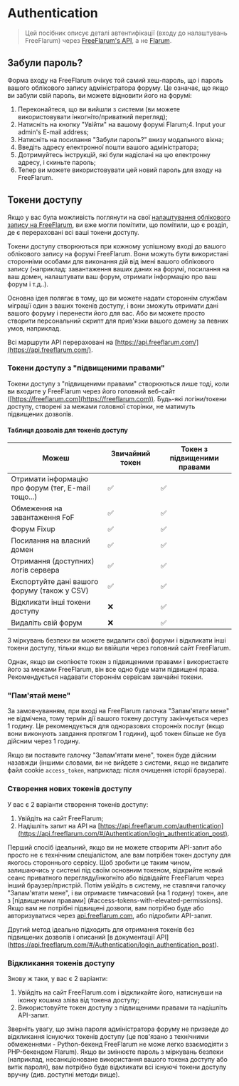 # Authentication

> Цей посібник описує деталі автентифікації (входу до налаштувань FreeFlarum) через [FreeFlarum's API](https://api.freeflarum.com), а не [Flarum](https://docs.flarum.org/rest-api/).

## Забули пароль?

Форма входу на FreeFlarum очікує той самий хеш-пароль, що і пароль вашого облікового запису адміністратора форуму.
Це означає, що якщо ви забули свій пароль, ви можете відновити його на форумі:

1. Переконайтеся, що ви вийшли з системи (ви можете використовувати інкогніто/приватний перегляд);
2. Натисніть на кнопку "Увійти" на вашому форумі Flarum;4. Input your admin's E-mail address;
3. Натисніть на посилання "Забули пароль?" внизу модального вікна;
4. Введіть адресу електронної пошти вашого адміністратора;
5. Дотримуйтесь інструкцій, які були надіслані на цю електронну адресу, і скиньте пароль;
6. Тепер ви можете використовувати цей новий пароль для входу на FreeFlarum.

## Токени доступу

Якщо у вас була можливість поглянути на свої [налаштування облікового запису на FreeFlarum](https://freeflarum.com/settings/account_settings), ви вже могли помітити, що
помітили, що є розділ, де є перераховані всі ваші токени доступу.

Токени доступу створюються при кожному успішному вході до вашого облікового запису на форумі FreeFlarum. Вони можуть бути використані сторонніми особами для виконання дій від імені вашого облікового запису (наприклад: завантаження ваших даних на форумі, посилання на ваш домен, налаштувати ваш форум, отримати інформацію про ваш форум і т.д..).

Основна ідея полягає в тому, що ви можете надати стороннім службам міграції один з ваших токенів доступу, і вони зможуть отримати дані вашого форуму і перенести його для вас. Або ви можете просто створити персональний скрипт для прив'язки вашого домену за певних умов, наприклад.

Всі маршрути API перераховані на [https://api.freeflarum.com/](https://api.freeflarum.com/).

### Токени доступу з "підвищеними правами"

Токени доступу з "підвищеними правами" створюються лише тоді, коли ви входите у FreeFlarum через його головний веб-сайт ([https://freeflarum.com](https://freeflarum.com)). Будь-які логіни/токени доступу, створені за межами головної сторінки, не матимуть підвищених дозволів.

#### Таблиця дозволів для токенів доступу

| Можеш                                               | Звичайний токен | Токен з підвищеними правами|
|-----------------------------------------------------|-----------------|----------------------------|
| Отримати інформацію про форум (тег, E-mail тощо...) | ✅              | ✅                        |
| Обмеження на завантаження FoF                       | ✅              | ✅                        |
| Форум Fixup                                         | ✅              | ✅                        |
| Посилання на власний домен                          | ✅              | ✅                        |
| Отримання (доступних) логів сервера                 | ✅              | ✅                        |
| Експортуйте дані вашого форуму (також у CSV)        | ✅              | ✅                        |
| Відкликати інші токени доступу                      | ❌              | ✅                        |
| Видаліть свій форум                                 | ❌              | ✅                        |

З міркувань безпеки ви можете видалити свої форуми і відкликати інші токени доступу, тільки якщо ви ввійшли через головний сайт FreeFlarum.

Однак, якщо ви скопіюєте токен з підвищеними правами і використаєте його за межами FreeFlarum, він все одно буде мати підвищені права.
Рекомендується надавати стороннім сервісам звичайні токени.

### "Пам'ятай мене"

За замовчуванням, при вході на FreeFlarum галочка "Запам'ятати мене" не відмічена, тому термін дії вашого токену доступу закінчується через 1 годину.
Це рекомендується для одноразових сторонніх послуг (якщо вони виконують завдання протягом 1 години), щоб токен більше не був дійсним через 1 годину.

Якщо ви поставите галочку "Запам'ятати мене", токен буде дійсним назавжди (іншими словами, ви не вийдете з системи, якщо не видалите файл cookie `access_token`, наприклад: після очищення історії браузера).

### Створення нових токенів доступу

У вас є 2 варіанти створення токенів доступу:

1. Увійдіть на сайт FreeFlarum;
2. Надішліть запит на API на [https://api.freeflarum.com/authentication](https://api.freeflarum.com/#/Authentication/login_authentication_post).

Перший спосіб ідеальний, якщо ви не можете створити API-запит або просто не є технічним спеціалістом, але вам потрібен токен доступу для якогось стороннього сервісу. Щоб зробити це таким чином, залишаючись у системі під своїм основним токеном, відкрийте новий сеанс приватного перегляду/інкогніто або відвідайте FreeFlarum через інший браузер/пристрій. Потім увійдіть в систему, не ставлячи галочку "Запам'ятати мене", і ви отримаєте тимчасовий (на 1 годину) токен, але з [підвищеними правами] (#access-tokens-with-elevated-permissions). Якщо вам не потрібні підвищені дозволи, вам потрібно буде або авторизуватися через [api.freeflarum.com](https://api.freeflarum.com), або підробити API-запит.

Другий метод ідеально підходить для отримання токенів без підвищених дозволів і описаний [в документації API] (https://api.freeflarum.com/#/Authentication/login_authentication_post).

### Відкликання токенів доступу

Знову ж таки, у вас є 2 варіанти:

1. Увійдіть на сайт FreeFlarum.com і відкликайте його, натиснувши на іконку кошика зліва від токена доступу;
2. Використовуйте токен доступу з підвищеними правами та надішліть API-запит.
   
Зверніть увагу, що зміна пароля адміністратора форуму не призведе до відкликання існуючих токенів доступу (це пов'язано з технічними обмеженнями - Python-бекенд FreeFlarum не може легко взаємодіяти з PHP-бекендом Flarum). Якщо ви змінюєте пароль з міркувань безпеки (наприклад, несанкціоноване використання вашого токена доступу або витік пароля), вам потрібно буде відкликати всі існуючі токени доступу вручну (див. доступні методи вище).
